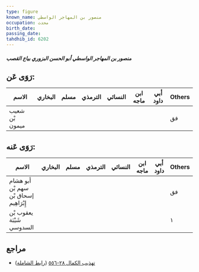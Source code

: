 ```yaml
---
type: figure
known_name: منصور بن المهاجر الواسطي
occupation: محدث
birth_date:
passing_date:
tahdhib_id: 6202
---
```

##### منصور بن المهاجر الواسطي أبو الحسن البزوري بياع القصب

## رَوَى عَن:
| الاسم          | البخاري | مسلم | الترمذي | النسائي | ابن ماجه | أبي داود | Others |
| -------------- | ------- | ---- | ------- | ------- | -------- | -------- | ------ |
| شعيب بْن ميمون |         |      |         |         |          |          | فق     |
## رَوَى عَنه:
| الاسم                                  | البخاري | مسلم | الترمذي | النسائي | ابن ماجه | أبي داود | Others |
| -------------------------------------- | ------- | ---- | ------- | ------- | -------- | -------- | ------ |
| أبو هشام سهم بْن إسحاق بْن إِبْرَاهِيم |         |      |         |         |          |          | فق     |
| يعقوب بْن شَيْبَة السدوسي              |         |      |         |         |          |          | ١      |
## مراجع
- [تهذيب الكمال ٢٨-٥٥٦](obsidian://open?vault=Tahdhib-al-Kamal&file=Figures/٦٢٠٢-منصور%20بن%20المهاجر%20الواسطي%20أبو%20الحسن%20البزوري%20بياع%20القصب) ([رابط الشاملة](https://shamela.ws/book/3722/15531))